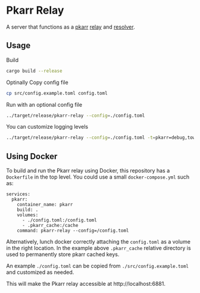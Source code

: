 # Pkarr Relay

A server that functions as a [pkarr](https://pkarr.org) [relay](https://pkarr.org/relays) and
[resolver](https://pkarr.org/resolvers).

## Usage

Build

```bash
cargo build --release
```

Optinally Copy config file

```bash
cp src/config.example.toml config.toml
```

Run with an optional config file

```bash
../target/release/pkarr-relay --config=./config.toml
```

You can customize logging levels

```bash
../target/release/pkarr-relay --config=./config.toml -t=pkarr=debug,tower_http=debug
```

## Using Docker
To build and run the Pkarr relay using Docker, this repository has a `Dockerfile` in the top level. You could use a small `docker-compose.yml` such as:

```
services:
  pkarr:
    container_name: pkarr
    build: .
    volumes: 
      - ./config.toml:/config.toml
      - .pkarr_cache:/cache
    command: pkarr-relay --config=/config.toml
```
Alternatively, lunch docker correctly attaching the `config.toml` as a volume in the right location. In the example above `.pkarr_cache` relative directory is used to permanently store pkarr cached keys.

An example `./config.toml` can be copied from `./src/config.example.toml` and customized as needed.

This will make the Pkarr relay accessible at http://localhost:6881.
